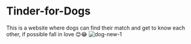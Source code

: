 # Tinder-for-Dogs
This is a website where dogs can find their match and get to know each other, if possible fall in love 😊😂
![dog-new-1](https://user-images.githubusercontent.com/105570502/224423625-6ca7acd6-8383-442c-999c-3880625bb814.jpg)
